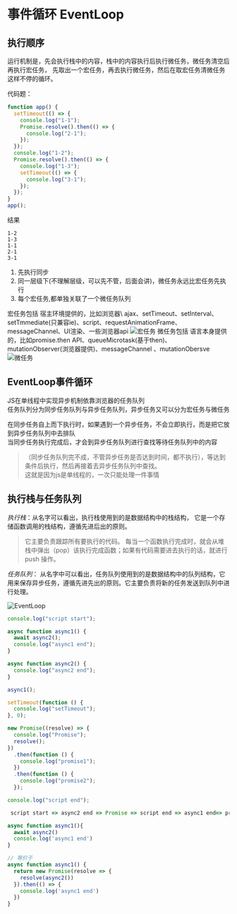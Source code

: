 # 事件循环 EventLoop

## 执行顺序

运行机制是，先会执行栈中的内容，栈中的内容执行后执行微任务，微任务清空后再执行宏任务，
先取出一个宏任务，再去执行微任务，然后在取宏任务清微任务这样不停的循环。

代码题：

```JavaScript
function app() {
  setTimeout(() => {
    console.log("1-1");
    Promise.resolve().then(() => {
      console.log("2-1");
    });
  });
  console.log("1-2");
  Promise.resolve().then(() => {
    console.log("1-3");
    setTimeout(() => {
      console.log("3-1");
    });
  });
}
app();
```

结果

```text
1-2
1-3
1-1
2-1
3-1
```

1. 先执行同步
2. 同一层级下(不理解层级，可以先不管，后面会讲)，微任务永远比宏任务先执行
3. 每个宏任务,都单独关联了一个微任务队列

宏任务包括
 宿主环境提供的，比如浏览器\ ajax、setTimeout、setInterval、setTmmediate(只兼容ie)、script、requestAnimationFrame、messageChannel、UI渲染、一些浏览器api
![宏任务](http://www.yoloworld.site:3000/blogpng/%E5%AE%8F%E4%BB%BB%E5%8A%A1.png)
微任务包括
语言本身提供的，比如promise.then API、queueMicrotask(基于then)、mutationObserver(浏览器提供)、messageChannel 、mutationObersve
![微任务](http://www.yoloworld.site:3000/blogpng/%E5%BE%AE%E4%BB%BB%E5%8A%A1.png)

## EventLoop事件循环

JS在单线程中实现异步机制依靠浏览器的任务队列  
任务队列分为同步任务队列与异步任务队列，异步任务又可以分为宏任务与微任务

在同步任务自上而下执行时，如果遇到一个异步任务，不会立即执行，而是把它放到异步任务队列中去排队  
当同步任务执行完成后，才会到异步任务队列进行查找等待任务队列中的内容
>（同步任务队列完不成，不管异步任务是否达到时间，都不执行），等达到条件后执行，然后再接着去异步任务队列中查找。  
这就是因为js是单线程的，一次只能处理一件事情

## 执行栈与任务队列

_执行栈_：从名字可以看出，执行栈使用到的是数据结构中的栈结构， 它是一个存储函数调用的栈结构，遵循先进后出的原则。
> 它主要负责跟踪所有要执行的代码。 每当一个函数执行完成时，就会从堆栈中弹出（pop）该执行完成函数；如果有代码需要进去执行的话，就进行 push 操作。

_任务队列_： 从名字中可以看出，任务队列使用到的是数据结构中的队列结构，它用来保存异步任务，遵循先进先出的原则。它主要负责将新的任务发送到队列中进行处理。

![EventLoop](http://www.yoloworld.site:3000/blogpng/EventLoop.jpeg)

```JavaScript
console.log("script start");

async function async1() {
  await async2();
  console.log("async1 end");
}

async function async2() {
  console.log("async2 end");
}

async1();

setTimeout(function () {
  console.log("setTimeout");
}, 0);

new Promise((resolve) => {
  console.log("Promise");
  resolve();
})
  .then(function () {
    console.log("promise1");
  })
  .then(function () {
    console.log("promise2");
  });

console.log("script end");

```

```js
 script start => async2 end => Promise => script end => async1 end=> promise1 => promise2 => setTimeout
```

```js
async function async1(){
  await async2()
  console.log('async1 end')
}

// 等价于
async function async1() {
  return new Promise(resolve => {
    resolve(async2())
  }).then(() => {
    console.log('async1 end')
  })
}
```
